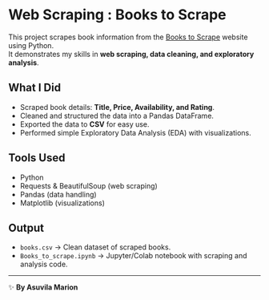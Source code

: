 # Web Scraping : Books to Scrape

This project scrapes book information from the [Books to Scrape](http://books.toscrape.com/) website using Python.  
It demonstrates  my skills in **web scraping, data cleaning, and exploratory analysis**.

## What I Did
- Scraped book details: **Title, Price, Availability, and Rating**.  
- Cleaned and structured the data into a Pandas DataFrame.  
- Exported the data to **CSV** for easy use.  
- Performed simple Exploratory Data Analysis (EDA) with visualizations.  

## Tools Used
- Python  
- Requests & BeautifulSoup (web scraping)  
- Pandas (data handling)  
- Matplotlib (visualizations)  

## Output
- `books.csv` → Clean dataset of scraped books.  
- `Books_to_scrape.ipynb` → Jupyter/Colab notebook with scraping and analysis code.  

---

✨ **By Asuvila Marion**
